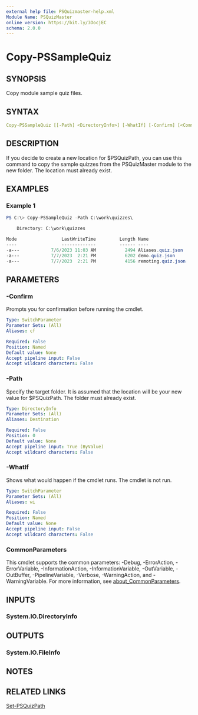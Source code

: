 ```yaml
---
external help file: PSQuizmaster-help.xml
Module Name: PSQuizMaster
online version: https://bit.ly/3OocjEC
schema: 2.0.0
---
```


# Copy-PSSampleQuiz

## SYNOPSIS

Copy module sample quiz files.

## SYNTAX

```yaml
Copy-PSSampleQuiz [[-Path] <DirectoryInfo>] [-WhatIf] [-Confirm] [<CommonParameters>]
```

## DESCRIPTION

If you decide to create a new location for $PSQuizPath, you can use this command to copy the sample quizzes from the PSQuizMaster module to the new folder. The location must already exist.

## EXAMPLES

### Example 1

```powershell
PS C:\> Copy-PSSampleQuiz -Path C:\work\quizzes\

    Directory: C:\work\quizzes

Mode                 LastWriteTime         Length Name
----                 -------------         ------ ----
-a---            7/6/2023 11:03 AM           2494 Aliases.quiz.json
-a---            7/7/2023  2:21 PM           6202 demo.quiz.json
-a---            7/7/2023  2:21 PM           4156 remoting.quiz.json
```

## PARAMETERS

### -Confirm

Prompts you for confirmation before running the cmdlet.

```yaml
Type: SwitchParameter
Parameter Sets: (All)
Aliases: cf

Required: False
Position: Named
Default value: None
Accept pipeline input: False
Accept wildcard characters: False
```

### -Path

Specify the target folder.
It is assumed that the location will be your new value for $PSQuizPath.
The folder must already exist.

```yaml
Type: DirectoryInfo
Parameter Sets: (All)
Aliases: Destination

Required: False
Position: 0
Default value: None
Accept pipeline input: True (ByValue)
Accept wildcard characters: False
```

### -WhatIf

Shows what would happen if the cmdlet runs.
The cmdlet is not run.

```yaml
Type: SwitchParameter
Parameter Sets: (All)
Aliases: wi

Required: False
Position: Named
Default value: None
Accept pipeline input: False
Accept wildcard characters: False
```

### CommonParameters

This cmdlet supports the common parameters: -Debug, -ErrorAction, -ErrorVariable, -InformationAction, -InformationVariable, -OutVariable, -OutBuffer, -PipelineVariable, -Verbose, -WarningAction, and -WarningVariable. For more information, see [about_CommonParameters](http://go.microsoft.com/fwlink/?LinkID=113216).

## INPUTS

### System.IO.DirectoryInfo

## OUTPUTS

### System.IO.FileInfo

## NOTES

## RELATED LINKS

[Set-PSQuizPath](Set-PSQuizPath.md)
